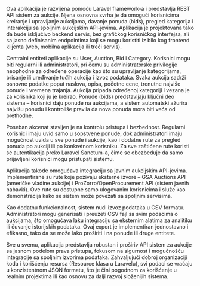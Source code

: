 Ova aplikacija je razvijena pomoću Laravel framework-a i predstavlja REST API sistem za aukcije. Njena osnovna svrha je da omogući korisnicima kreiranje i upravljanje aukcijama, davanje ponuda (bids), pregled kategorija i interakciju sa spoljnim aukcijskim API-jevima. Aplikacija je projektovana tako da bude isključivo backend servis, bez grafičkog korisničkog interfejsa, ali sa jasno definisanim endpointima koji se mogu koristiti iz bilo kog frontend klijenta (web, mobilna aplikacija ili treći servis).

Centralni entiteti aplikacije su User, Auction, Bid i Category. Korisnici mogu biti regularni ili administratori, pri čemu su administratorske privilegije neophodne za određene operacije kao što su upravljanje kategorijama, brisanje ili uređivanje tuđih aukcija i izvoz podataka. Svaka aukcija sadrži osnovne podatke poput naslova, opisa, početne cene, trenutne najviše ponude i vremena trajanja. Aukcija pripada određenoj kategoriji i vezana je za korisnika koji ju je kreirao. Ponude (bids) predstavljaju ključni deo sistema – korisnici daju ponude na aukcijama, a sistem automatski ažurira najvišu ponudu i kontroliše pravila da nova ponuda mora biti veća od prethodne.

Poseban akcenat stavljen je na kontrolu pristupa i bezbednost. Regularni korisnici imaju uvid samo u sopstvene ponude, dok administratori imaju mogućnost uvida u sve ponude i aukcije, kao i dodatne rute za pregled ponuda po aukciji ili po konkretnom korisniku. Za sve zaštićene rute koristi se autentikacija preko Laravel Sanctum-a, čime se obezbeđuje da samo prijavljeni korisnici mogu pristupati sistemu.

Aplikacija takođe omogućava integraciju sa javnim aukcijskim API-jevima. Implementirane su rute koje pozivaju eksterne izvore – GSA Auctions API (američke vladine aukcije) i ProZorro/OpenProcurement API (sistem javnih nabavki). Ove rute su dostupne samo ulogovanim korisnicima i služe kao demonstracija kako se sistem može povezati sa spoljnim servisima.

Kao dodatnu funkcionalnost, sistem nudi izvoz podataka u CSV formatu. Administratori mogu generisati i preuzeti CSV fajl sa svim podacima o aukcijama, što omogućava laku integraciju sa eksternim alatima za analitiku ili čuvanje istorijskih podataka. Ovaj export je implementiran jednostavno i efikasno, tako da se može lako proširiti i na ponude ili druge entitete.

Sve u svemu, aplikacija predstavlja robustan i proširiv API sistem za aukcije sa jasnom podelom prava pristupa, fokusom na sigurnost i mogućnošću integracije sa spoljnim izvorima podataka. Zahvaljujući dobroj organizaciji koda i korišćenju resursa (Resource klasa u Laravelu), svi podaci se vraćaju u konzistentnom JSON formatu, što je čini pogodnom za korišćenje u realnim projektima ili kao osnovu za dalji razvoj složenijih sistema.
